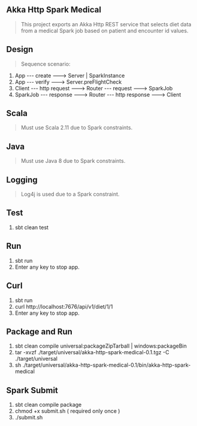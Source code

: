 Akka Http Spark Medical
-----------------------
>This project exports an Akka Http REST service that selects diet data from a medical Spark job based on
>patient and encounter id values.

Design
------
>Sequence scenario:
1. App --- create ---> Server | SparkInstance
2. App --- verify ---> Server.preFlightCheck
3. Client --- http request ---> Router --- request ---> SparkJob
4. SparkJob --- response ---> Router --- http response ---> Client

Scala
-----
>Must use Scala 2.11 due to Spark constraints.

Java
----
>Must use Java 8 due to Spark constraints.

Logging
-------
>Log4j is used due to a Spark constraint.

Test
----
1. sbt clean test

Run
---
1. sbt run
2. Enter any key to stop app.

Curl
----
1. sbt run
2. curl http://localhost:7676/api/v1/diet/1/1
3. Enter any key to stop app.

Package and Run
---------------
1. sbt clean compile universal:packageZipTarball | windows:packageBin
2. tar -xvzf ./target/universal/akka-http-spark-medical-0.1.tgz -C ./target/universal
3. sh ./target/universal/akka-http-spark-medical-0.1/bin/akka-http-spark-medical

Spark Submit
------------
1. sbt clean compile package
2. chmod +x submit.sh ( required only once )
3. ./submit.sh